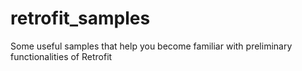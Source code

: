 # retrofit_samples
Some useful samples that help you become familiar with preliminary functionalities of Retrofit
